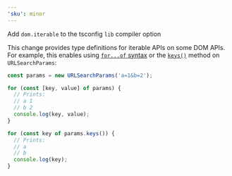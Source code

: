 ```yaml
---
'sku': minor
---
```


Add `dom.iterable` to the tsconfig `lib` compiler option

This change provides type definitions for iterable APIs on some DOM APIs. For example, this enables using [`for...of` syntax] or the [`keys()`] method on `URLSearchParams`:

```ts
const params = new URLSearchParams('a=1&b=2');

for (const [key, value] of params) {
  // Prints:
  // a 1
  // b 2
  console.log(key, value);
}

for (const key of params.keys()) {
  // Prints:
  // a
  // b
  console.log(key);
}
```

[`for...of` syntax]: https://developer.mozilla.org/en-US/docs/Web/JavaScript/Reference/Statements/for...of
[`keys()`]: https://developer.mozilla.org/en-US/docs/Web/API/URLSearchParams/keys
